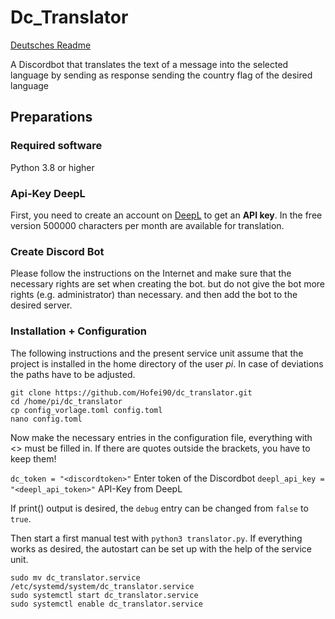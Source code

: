 # Dc_Translator
[Deutsches Readme](https://github.com/Hofei90/dc_translator/blob/master/README_GERMAN.md)

A Discordbot that translates the text of a message into the selected language by sending as response 
sending the country flag of the desired language

## Preparations

### Required software
Python 3.8 or higher 

### Api-Key DeepL

First, you need to create an account on [DeepL](https://www.deepl.com) to get an **API key**. In the 
free version 500000 characters per month are available for translation.

### Create Discord Bot

Please follow the instructions on the Internet and make sure that the necessary rights are set when creating the bot. 
but do not give the bot more rights (e.g. administrator) than necessary. 
and then add the bot to the desired server.

### Installation + Configuration

The following instructions and the present service unit assume that the project is installed in 
the home directory of the user *pi*. In case of deviations the paths have to be adjusted.

```code
git clone https://github.com/Hofei90/dc_translator.git
cd /home/pi/dc_translator
cp config_vorlage.toml config.toml
nano config.toml
```

Now make the necessary entries in the configuration file, everything with <> must be filled in. If there are quotes outside the
brackets, you have to keep them!

`dc_token = "<discordtoken>"` Enter token of the Discordbot
`deepl_api_key = "<deepl_api_token>"` API-Key from DeepL

If print() output is desired, the `debug` entry can be changed from `false` to `true`.

Then start a first manual test with `python3 translator.py`.
If everything works as desired, the autostart can be set up with the help of the service unit.

```
sudo mv dc_translator.service /etc/systemd/system/dc_translator.service
sudo systemctl start dc_translator.service
sudo systemctl enable dc_translator.service
```
